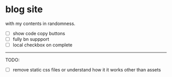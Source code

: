 # blog site

with my contents in randomness.

- [ ] show code copy buttons
- [ ] fully bn suppport
- [ ] local checkbox on complete

---

TODO:

- [ ] remove static css files or understand how it it works other than assets
